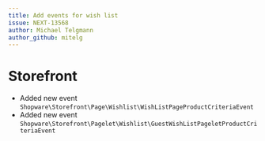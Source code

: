```yaml
---
title: Add events for wish list
issue: NEXT-13568
author: Michael Telgmann 
author_github: mitelg
---
```

# Storefront
* Added new event `Shopware\Storefront\Page\Wishlist\WishListPageProductCriteriaEvent`
* Added new event `Shopware\Storefront\Pagelet\Wishlist\GuestWishListPageletProductCriteriaEvent`
